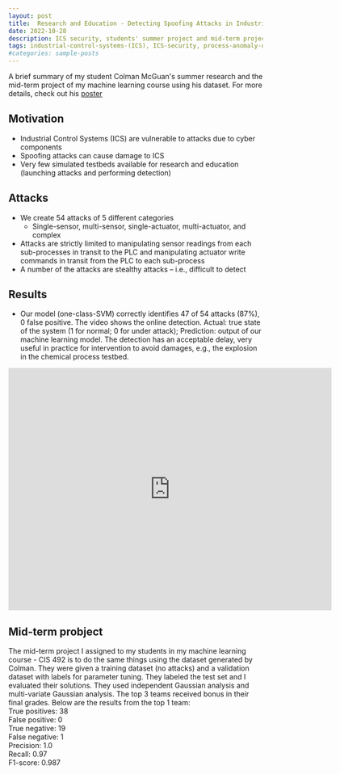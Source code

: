 ```yaml
---
layout: post
title:  Research and Education - Detecting Spoofing Attacks in Industrial Control Systems Using Machine Learning
date: 2022-10-28
description: ICS security, students' summer project and mid-term project in my machine learning course CIS 492
tags: industrial-control-systems-(ICS), ICS-security, process-anomaly-detection, machine-learning
#categories: sample-posts
---
```

A brief summary of my student Colman McGuan's summer research and the mid-term project of my machine learning course using his dataset. For more details, check out his <a href="/assets/pdf/poster-colman.pdf">poster </a>
## Motivation
* Industrial Control Systems (ICS) are vulnerable to attacks due to cyber components
* Spoofing attacks can cause damage to ICS
* Very few simulated testbeds available for research and education (launching attacks and performing detection)

## Attacks
* We create 54 attacks of 5 different categories
    * Single-sensor, multi-sensor, single-actuator, multi-actuator, and complex
* Attacks are strictly limited to manipulating sensor readings from each sub-processes in transit to the PLC and manipulating actuator write commands in transit from the PLC to each sub-process
* A number of the attacks are stealthy attacks – i.e., difficult to detect

## Results
* Our model (one-class-SVM) correctly identifies 47 of 54 attacks (87%), 0 false positive. The video shows the online detection. Actual: true state of the system (1 for normal; 0 for under attack); Prediction: output of our machine learning model. The detection has an acceptable delay, very useful in practice for intervention to avoid damages, e.g., the explosion in the chemical process testbed.

<iframe
    width="640"
    height="480"
    src="https://www.youtube.com/embed/ckglvMokx6M"
    frameborder="0"
    allow="autoplay; encrypted-media"
    allowfullscreen
>
</iframe>

## Mid-term probject
The mid-term project I assigned to my students in my machine learning course - CIS 492 is to do the same things using the dataset generated by Colman. They were given a training dataset (no attacks) and a validation dataset with labels for parameter tuning. They labeled the test set and I evaluated their solutions. They used independent Gaussian analysis and multi-variate Gaussian analysis. The top 3 teams received bonus in their final grades. Below are the results from the top 1 team:  
True positives: 38  
False positive: 0  
True negative: 19  
False negative: 1  
Precision: 1.0  
Recall: 0.97  
F1-score: 0.987  

